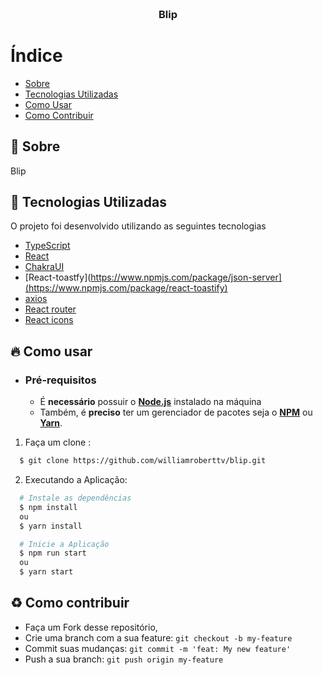 <h3 align="center">
    <br>
    <b>Blip</b>
    <br>
</h3>


# Índice

- [Sobre](#sobre)
- [Tecnologias Utilizadas](#tecnologias-utilizadas)
- [Como Usar](#como-usar)
- [Como Contribuir](#como-contribuir)

<a id="sobre"></a>

## :bookmark: Sobre

Blip


<a id="tecnologias-utilizadas"></a>

## :rocket: Tecnologias Utilizadas

O projeto foi desenvolvido utilizando as seguintes tecnologias

- [TypeScript](https://www.typescriptlang.org/)
- [React](https://reactjs.org/)
- [ChakraUI](https://chakra-ui.com/)
- [React-toastfy](https://www.npmjs.com/package/json-server](https://www.npmjs.com/package/react-toastify)
- [axios](https://github.com/axios/axios)
- [React router](https://reactrouter.com/web/guides/quick-start)
- [React icons](https://react-icons.github.io/react-icons/)


<a id="como-usar"></a>

## :fire: Como usar

- ### **Pré-requisitos**

  - É **necessário** possuir o **[Node.js](https://nodejs.org/en/)** instalado na máquina
  - Também, é **preciso** ter um gerenciador de pacotes seja o **[NPM](https://www.npmjs.com/)** ou **[Yarn](https://yarnpkg.com/)**.

1. Faça um clone :

```sh
  $ git clone https://github.com/williamroberttv/blip.git
```

2. Executando a Aplicação:

```sh
  # Instale as dependências
  $ npm install
  ou
  $ yarn install

  # Inicie a Aplicação
  $ npm run start
  ou
  $ yarn start

```

<a id="como-contribuir"></a>

## :recycle: Como contribuir

- Faça um Fork desse repositório,
- Crie uma branch com a sua feature: `git checkout -b my-feature`
- Commit suas mudanças: `git commit -m 'feat: My new feature'`
- Push a sua branch: `git push origin my-feature`
